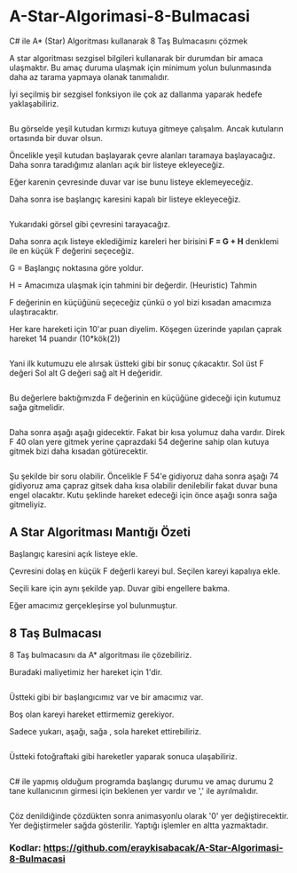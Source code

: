 # A-Star-Algorimasi-8-Bulmacasi
C# ile A* (Star) Algoritması kullanarak 8 Taş Bulmacasını çözmek

<!-- wp:paragraph -->
<p>A star algoritması sezgisel bilgileri kullanarak bir durumdan bir amaca ulaşmaktır. Bu amaç duruma ulaşmak için minimum yolun bulunmasında daha az tarama yapmaya olanak tanımalıdır.</p>
<!-- /wp:paragraph -->

<!-- wp:paragraph -->
<p>İyi seçilmiş bir sezgisel fonksiyon ile çok az dallanma yaparak hedefe yaklaşabiliriz.</p>
<!-- /wp:paragraph -->

<!-- wp:image {"id":269,"align":"center"} -->
<div class="wp-block-image"><figure class="aligncenter"><img src="http://eraykisabacak.com/wp-content/uploads/2020/02/astaralgoritmaAliErayKısabacak1.jpg" alt="" class="wp-image-269"/></figure></div>
<!-- /wp:image -->

<!-- wp:paragraph -->
<p>Bu görselde yeşil kutudan kırmızı kutuya gitmeye çalışalım. Ancak kutuların ortasında bir duvar olsun. </p>
<!-- /wp:paragraph -->

<!-- wp:paragraph -->
<p>Öncelikle yeşil kutudan başlayarak çevre alanları taramaya başlayacağız. Daha sonra taradığımız alanları açık bir listeye ekleyeceğiz. </p>
<!-- /wp:paragraph -->

<!-- wp:paragraph -->
<p>Eğer karenin çevresinde duvar var ise bunu listeye eklemeyeceğiz.</p>
<!-- /wp:paragraph -->

<!-- wp:paragraph -->
<p>Daha sonra ise başlangıç karesini kapalı bir listeye ekleyeceğiz.</p>
<!-- /wp:paragraph -->

<!-- wp:image {"id":271,"align":"center"} -->
<div class="wp-block-image"><figure class="aligncenter"><img src="http://eraykisabacak.com/wp-content/uploads/2020/02/astaralgoritmaAliErayKısabacak2-1.jpg" alt="" class="wp-image-271"/></figure></div>
<!-- /wp:image -->

<!-- wp:paragraph -->
<p>Yukarıdaki görsel gibi çevresini tarayacağız.</p>
<!-- /wp:paragraph -->

<!-- wp:paragraph -->
<p>Daha sonra açık listeye eklediğimiz kareleri her birisini <strong>F = G + H</strong> denklemi ile en küçük F değerini seçeceğiz. </p>
<!-- /wp:paragraph -->

<!-- wp:paragraph -->
<p>G = Başlangıç noktasına göre yoldur.</p>
<!-- /wp:paragraph -->

<!-- wp:paragraph -->
<p>H = Amacımıza ulaşmak için tahmini bir değerdir. (Heuristic) Tahmin</p>
<!-- /wp:paragraph -->

<!-- wp:paragraph -->
<p>F değerinin en küçüğünü seçeceğiz çünkü o yol bizi kısadan amacımıza ulaştıracaktır.</p>
<!-- /wp:paragraph -->

<!-- wp:paragraph -->
<p>Her kare hareketi için 10'ar puan diyelim. Köşegen üzerinde yapılan çaprak hareket 14 puandır (10*kök(2))</p>
<!-- /wp:paragraph -->

<!-- wp:image {"id":272,"align":"center"} -->
<div class="wp-block-image"><figure class="aligncenter"><img src="http://eraykisabacak.com/wp-content/uploads/2020/02/astaralgoritmaAliErayKısabacak3.jpg" alt="" class="wp-image-272"/></figure></div>
<!-- /wp:image -->

<!-- wp:paragraph -->
<p>Yani ilk kutumuzu ele alırsak üstteki gibi bir sonuç çıkacaktır. Sol üst F değeri Sol alt G değeri sağ alt H değeridir.</p>
<!-- /wp:paragraph -->

<!-- wp:image {"id":273,"align":"center"} -->
<div class="wp-block-image"><figure class="aligncenter"><img src="http://eraykisabacak.com/wp-content/uploads/2020/02/astaralgoritmaAliErayKısabacak4.jpg" alt="" class="wp-image-273"/></figure></div>
<!-- /wp:image -->

<!-- wp:paragraph -->
<p>Bu değerlere baktığımızda F değerinin en küçüğüne gideceği için kutumuz sağa gitmelidir.</p>
<!-- /wp:paragraph -->

<!-- wp:image {"id":274,"align":"center"} -->
<div class="wp-block-image"><figure class="aligncenter"><img src="http://eraykisabacak.com/wp-content/uploads/2020/02/astaralgoritmaAliErayKısabacak5.jpg" alt="" class="wp-image-274"/></figure></div>
<!-- /wp:image -->

<!-- wp:paragraph -->
<p>Daha sonra aşağı aşağı gidecektir. Fakat bir kısa yolumuz daha vardır. Direk F 40 olan yere gitmek yerine çaprazdaki 54 değerine sahip olan kutuya gitmek bizi daha kısadan götürecektir.</p>
<!-- /wp:paragraph -->

<!-- wp:image {"id":275,"align":"center"} -->
<div class="wp-block-image"><figure class="aligncenter"><img src="http://eraykisabacak.com/wp-content/uploads/2020/02/astaralgoritmaAliErayKısabacak6.jpg" alt="" class="wp-image-275"/></figure></div>
<!-- /wp:image -->

<!-- wp:paragraph -->
<p>Şu şekilde bir soru olabilir. Öncelikle F 54'e gidiyoruz daha sonra aşağı 74 gidiyoruz ama çapraz gitsek daha kısa olabilir denilebilir fakat duvar buna engel olacaktır. Kutu şeklinde hareket edeceği için önce aşağı sonra sağa gitmeliyiz.</p>
<!-- /wp:paragraph -->

<!-- wp:heading -->
<h2>A Star Algoritması Mantığı Özeti</h2>
<!-- /wp:heading -->

<!-- wp:paragraph -->
<p>Başlangıç karesini açık listeye ekle.</p>
<!-- /wp:paragraph -->

<!-- wp:paragraph -->
<p>Çevresini dolaş en küçük F değerli kareyi bul. Seçilen kareyi kapalıya ekle.</p>
<!-- /wp:paragraph -->

<!-- wp:paragraph -->
<p>Seçili kare için aynı şekilde yap. Duvar gibi engellere bakma.</p>
<!-- /wp:paragraph -->

<!-- wp:paragraph -->
<p>Eğer amacımız gerçekleşirse yol bulunmuştur. </p>
<!-- /wp:paragraph -->

<!-- wp:heading -->
<h2>8 Taş Bulmacası</h2>
<!-- /wp:heading -->

<!-- wp:paragraph -->
<p>8 Taş bulmacasını da A* algoritması ile çözebiliriz. </p>
<!-- /wp:paragraph -->

<!-- wp:paragraph -->
<p>Buradaki maliyetimiz her hareket için 1'dir.</p>
<!-- /wp:paragraph -->

<!-- wp:image {"id":277,"align":"center"} -->
<div class="wp-block-image"><figure class="aligncenter"><img src="http://eraykisabacak.com/wp-content/uploads/2020/02/astaralgoritmaAliErayKısabacak7.jpg" alt="" class="wp-image-277"/></figure></div>
<!-- /wp:image -->

<!-- wp:paragraph -->
<p>Üstteki gibi bir başlangıcımız var ve bir amacımız var. </p>
<!-- /wp:paragraph -->

<!-- wp:paragraph -->
<p>Boş olan kareyi hareket ettirmemiz gerekiyor. </p>
<!-- /wp:paragraph -->

<!-- wp:paragraph -->
<p>Sadece yukarı, aşağı, sağa , sola hareket ettirebiliriz.</p>
<!-- /wp:paragraph -->

<!-- wp:image {"id":278,"align":"center"} -->
<div class="wp-block-image"><figure class="aligncenter"><img src="http://eraykisabacak.com/wp-content/uploads/2020/02/astaralgoritmaAliErayKısabacak8.jpg" alt="" class="wp-image-278"/></figure></div>
<!-- /wp:image -->

<!-- wp:paragraph -->
<p>Üstteki fotoğraftaki gibi hareketler yaparak sonuca ulaşabiliriz.</p>
<!-- /wp:paragraph -->

<!-- wp:image {"id":279} -->
<figure class="wp-block-image"><img src="http://eraykisabacak.com/wp-content/uploads/2020/02/astaralgoritmaAliErayKısabacak9.jpg" alt="" class="wp-image-279"/></figure>
<!-- /wp:image -->

<!-- wp:paragraph -->
<p>C# ile yapmış olduğum programda başlangıç durumu ve amaç durumu 2 tane kullanıcının girmesi için beklenen yer vardır ve ',' ile ayrılmalıdır.</p>
<!-- /wp:paragraph -->

<!-- wp:image {"id":280} -->
<figure class="wp-block-image"><img src="http://eraykisabacak.com/wp-content/uploads/2020/02/astaralgoritmaAliErayKısabacak10.jpg" alt="" class="wp-image-280"/></figure>
<!-- /wp:image -->

<!-- wp:paragraph -->
<p>Çöz denildiğinde çözdükten sonra animasyonlu olarak '0' yer değiştirecektir. Yer değiştirmeler sağda gösterilir. Yaptığı işlemler en altta yazmaktadır.</p>
<!-- /wp:paragraph -->

<!-- wp:heading {"level":3} -->
<h3>Kodlar:  <a href="https://github.com/eraykisabacak/A-Star-Algorimasi-8-Bulmacasi">https://github.com/eraykisabacak/A-Star-Algorimasi-8-Bulmacasi</a> </h3>
<!-- /wp:heading -->